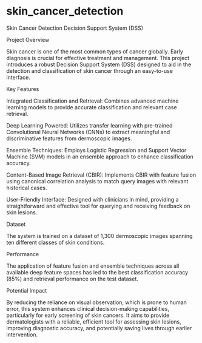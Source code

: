 # skin_cancer_detection
Skin Cancer Detection Decision Support System (DSS)


Project Overview

Skin cancer is one of the most common types of cancer globally. Early diagnosis is crucial for effective treatment and management. This project introduces a robust Decision Support System (DSS) designed to aid in the detection and classification of skin cancer through an easy-to-use interface.


Key Features

Integrated Classification and Retrieval: Combines advanced machine learning models to provide accurate classification and relevant case retrieval.

Deep Learning Powered: Utilizes transfer learning with pre-trained Convolutional Neural Networks (CNNs) to extract meaningful and discriminative features from dermoscopic images.

Ensemble Techniques: Employs Logistic Regression and Support Vector Machine (SVM) models in an ensemble approach to enhance classification accuracy.

Content-Based Image Retrieval (CBIR): Implements CBIR with feature fusion using canonical correlation analysis to match query images with relevant historical cases.

User-Friendly Interface: Designed with clinicians in mind, providing a straightforward and effective tool for querying and receiving feedback on skin lesions.


Dataset

The system is trained on a dataset of 1,300 dermoscopic images spanning ten different classes of skin conditions.


Performance

The application of feature fusion and ensemble techniques across all available deep feature spaces has led to the best classification accuracy (85%) and retrieval performance on the test dataset.


Potential Impact

By reducing the reliance on visual observation, which is prone to human error, this system enhances clinical decision-making capabilities, particularly for early screening of skin cancers. It aims to provide dermatologists with a reliable, efficient tool for assessing skin lesions, improving diagnostic accuracy, and potentially saving lives through earlier intervention.
